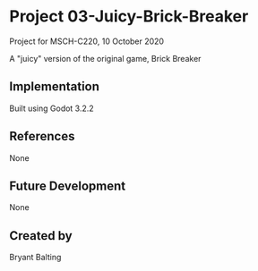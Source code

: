 # Project 03-Juicy-Brick-Breaker
Project for MSCH-C220, 10 October 2020

A "juicy" version of the original game, Brick Breaker

## Implementation
Built using Godot 3.2.2

## References
None

## Future Development
None

## Created by 
Bryant Balting
